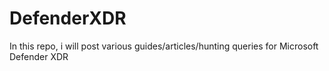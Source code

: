 # DefenderXDR
In this repo, i will post various guides/articles/hunting queries for Microsoft Defender XDR

